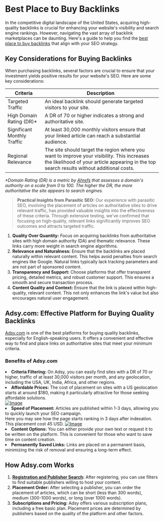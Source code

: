 <h1>Best Place to Buy Backlinks</h1>
<p>In the competitive digital landscape of the United States, acquiring high-quality backlinks is crucial for enhancing your website's visibility and search engine rankings. However, navigating the vast array of backlink marketplaces can be daunting. Here's a guide to help you find the <a href="https://ref.adsy.com/?ref=referral&ref_type=direct&ref_id=jcckfooeo3etdkvh&ref_item=3">best place to buy backlinks</a> that align with your SEO strategy.</p>
<h2>Key Considerations for Buying Backlinks</h2>
<p>When purchasing backlinks, several factors are crucial to ensure that your investment yields positive results for your website's SEO. Here are some key considerations:</p>

<table>
    <thead>
        <tr>
            <th>Criteria</th>
            <th>Description</th>
        </tr>
    </thead>
    <tbody>
        <tr>
            <td>Targeted Traffic</td>
            <td>An ideal backlink should generate targeted visitors to your site.</td>
        </tr>
        <tr>
            <td>High Domain Rating (DR)*</td>
            <td>A DR of 70 or higher indicates a strong and authoritative site.</td>
        </tr>
        <tr>
            <td>Significant Monthly Traffic</td>
            <td>At least 30,000 monthly visitors ensure that your linked article can reach a substantial audience.</td>
        </tr>
        <tr>
            <td>Regional Relevance</td>
            <td>The site should target the region where you want to improve your visibility. This increases the likelihood of your article appearing in the top search results without additional costs.</td>
        </tr>
    </tbody>
</table>
<p></p><em>*Domain Rating (DR) is a metric by <a href="https://ahrefs.com" target="_blank">Ahrefs</a> that assesses a domain's authority on a scale from 0 to 100. The higher the DR, the more authoritative the site appears to search engines.</em></p>

<blockquote>
    <strong>Practical Insights from Parasitic SEO:</strong> Our experience with parasitic SEO, involving the placement of articles on authoritative sites to drive relevant traffic, has provided valuable insights into the effectiveness of these criteria. Through extensive testing, we've confirmed that focusing on high-quality, relevant links significantly improves SEO outcomes and attracts targeted traffic.
</blockquote>

<ol>
<li><strong>Quality Over Quantity:</strong> Focus on acquiring backlinks from authoritative sites with high domain authority (DA) and thematic relevance. These links carry more weight in search engine algorithms.</li>


<li><strong>Relevance and Naturalness:</strong> Ensure that the backlinks are placed naturally within relevant content. This helps avoid penalties from search engines like Google. Natural links typically lack tracking parameters and are not part of sponsored content.</li>


<li><strong>Transparency and Support:</strong> Choose platforms that offer transparent pricing, detailed metrics, and robust customer support. This ensures a smooth and secure transaction process.</li>


<li><strong>Content Quality and Context:</strong> Ensure that the link is placed within high-quality, relevant content. This not only enhances the link's value but also encourages natural user engagement.</li>
</ol>
<h2>Adsy.com: Effective Platform for Buying Quality Backlinks</h2>
<p><a href="https://ref.adsy.com/?ref=referral&ref_type=direct&ref_id=jcckfooeo3etdkvh&ref_item=3">Adsy.com</a> is one of the best platforms for buying quality backlinks, especially for English-speaking users. It offers a convenient and effective way to find and place links on authoritative sites that meet your minimum criteria.</p>
<h3>Benefits of Adsy.com</h3>
</ol>
<li><strong>Criteria Filtering:</strong> On Adsy, you can easily find sites with a DR of 70 or higher, traffic of at least 30,000 visitors per month, and any geolocation, including the USA, UK, India, Africa, and other regions.</li>


<li><strong>Affordable Prices:</strong> The cost of placement on sites with a US geolocation starts at around $180, making it particularly attractive for those seeking affordable solutions.</li>
<a href="https://github.com/user-attachments/assets/19a150a7-f5eb-4289-8f77-e3ed455b90ec">
    <img src="https://github.com/user-attachments/assets/19a150a7-f5eb-4289-8f77-e3ed455b90ec" alt="Image">
</a>


<li><strong>Speed of Placement:</strong> Articles are published within 1-3 days, allowing you to quickly launch your SEO campaign.</li>
Here you may see how the page starts ranking in 3 days after indexation. This placement cost 45 USD.
<a href="https://github.com/user-attachments/assets/5f9e164a-526c-47da-bcfd-bd1786e8887a">
    <img src="https://github.com/user-attachments/assets/5f9e164a-526c-47da-bcfd-bd1786e8887a" alt="Image">
</a>

<li><strong>Content Options:</strong> You can either provide your own text or request it to be written on the platform. This is convenient for those who want to save time on content creation.</li>


<li><strong>Permanently Saved Links:</strong> Links are placed on a permanent basis, minimizing the risk of removal and ensuring a long-term effect.</li>
</ol>


<h2>How Adsy.com Works</h2>
<ol>
<li><strong><a href="https://ref.adsy.com/?ref=referral&ref_type=direct&ref_id=jcckfooeo3etdkvh&ref_item=3">Registration and Publisher Search</a>:</strong> After registering, you can use filters to find suitable publishers willing to host your content.</li>


<li><strong>Placement Order:</strong> After selecting a publisher, you can order the placement of articles, which can be short (less than 300 words), medium (300-1000 words), or long (over 1000 words).</li>


<li><strong>Subscriptions and Pricing:</strong> Adsy offers various subscription plans, including a free basic plan. Placement prices are determined by publishers based on the quality of the platform and other factors.</li>
</ol>
